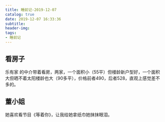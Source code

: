 ```yaml
---
title: 睡前记-2019-12-07
catalog: true
date: 2019-12-07 16:33:36
subtitle:
header-img:
tags:
- 睡前记
---
```


## 看房子

乐有家 的中介带着看房，两家，一个面积小（55平）但楼龄新户型好，一个面积大但晒不着太阳楼龄也大（90多平），价格前者490，后者528，直观上感觉差不多的。


## 董小姐

她喜欢看节目《等着你》，让我给她拿纸巾她抹抹眼泪。


